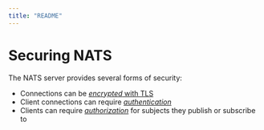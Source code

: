 ```yaml
---
title: "README"
---
```

# Securing NATS

The NATS server provides several forms of security:

* Connections can be [_encrypted_ with TLS](/running-a-nats-service/configuration/securing_nats/tls)
* Client connections can require [_authentication_](/running-a-nats-service/configuration/securing_nats/auth_intro)
* Clients can require [_authorization_](authorization) for subjects they publish or subscribe to
